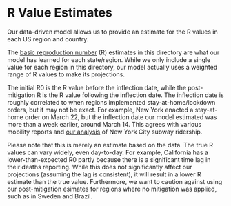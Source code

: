 # R Value Estimates

Our data-driven model allows us to provide an estimate for the R values in each US region and country.

The [basic reproduction number](https://en.wikipedia.org/wiki/Basic_reproduction_number) (R) estimates in this directory are what our model has learned for each state/region. While we only include a single value for each region in this directory, our model actually uses a weighted range of R values to make its projections.

The initial R0 is the R value before the inflection date, while the post-mitigation R is the R value following the inflection date. The inflection date is roughly correlated to when regions implemented stay-at-home/lockdown orders, but it may not be exact. For example, New York enacted a stay-at-home order on March 22, but the inflection date our model estimated was more than a week earlier, around March 14. This agrees with various mobility reports and [our analysis](https://twitter.com/youyanggu/status/1248844841733128192) of New York City subway ridership.

Please note that this is merely an estimate based on the data. The true R values can vary widely, even day-to-day. For example, California has a lower-than-expected R0 partly because there is a significant time lag in their deaths reporting. While this does not significantly affect our projections (assuming the lag is consistent), it will result in a lower R estimate than the true value. Furthermore, we want to caution against using our post-mitigation esimates for regions where no mitigation was applied, such as in Sweden and Brazil.
